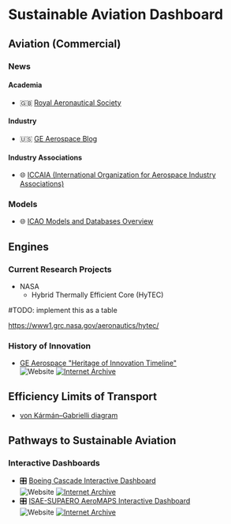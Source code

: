 # Sustainable Aviation Dashboard

## Aviation (Commercial)

### News

#### Academia

- 🇬🇧 [Royal Aeronautical Society](https://www.aerosociety.com/)

#### Industry

- 🇺🇸 [GE Aerospace Blog](https://blog.geaerospace.com/)

#### Industry Associations

- 🌐 [ICCAIA (International Organization for Aerospace Industry Associations)](https://iccaia.org/2023/)

### Models

- 🌐 [ICAO Models and Databases Overview](https://www.icao.int/environmental-protection/pages/modelling-and-databases.aspx)

## Engines

### Current Research Projects

- NASA
    - Hybrid Thermally Efficient Core (HyTEC)

#TODO: implement this as a table

https://www1.grc.nasa.gov/aeronautics/hytec/

### History of Innovation

- [GE Aerospace "Heritage of Innovation Timeline"](https://www.geaerospace.com/timeline/) \
![Website](https://img.shields.io/website?down_color=lightgrey&down_message=Offline&label=Website&logo=firefoxbrowser&logoColor=white&up_color=green&up_message=Online&url=https%3A%2F%2Fwww.geaerospace.com%2Ftimeline%2F)
[![Internet Archive](https://img.shields.io/badge/Archived-Wayback%20Machine-brown?style=flat&logo=internet-archive)](https://web.archive.org/web/20230429072755/https://www.geaerospace.com/timeline/)

## Efficiency Limits of Transport

- [von Kármán–Gabrielli diagram](https://en.wikipedia.org/wiki/Von_K%C3%A1rm%C3%A1n%E2%80%93Gabrielli_diagram)

## Pathways to Sustainable Aviation

### Interactive Dashboards

- 🎛️ [Boeing Cascade Interactive Dashboard](https://cascade.boeing.com/) \
![Website](https://img.shields.io/website?down_color=lightgrey&down_message=Offline&label=Website&logo=firefoxbrowser&logoColor=white&up_color=green&up_message=Online&url=https%3A%2F%2Fcascade.boeing.com)
[![Internet Archive](https://img.shields.io/badge/Archived-Wayback%20Machine-brown?style=flat&logo=internet-archive)](https://web.archive.org/web/20230524142656/https://cascade.boeing.com/)
- 🎛️ [ISAE-SUPAERO AeroMAPS Interactive Dashboard](https://aeromaps.isae-supaero.fr/) \
![Website](https://img.shields.io/website?down_color=lightgrey&down_message=Offline&label=Website&logo=firefoxbrowser&logoColor=white&up_color=green&up_message=Online&url=https%3A%2F%2Faeromaps.isae-supaero.fr)
[![Internet Archive](https://img.shields.io/badge/Archived-Wayback%20Machine-brown?style=flat&logo=internet-archive)](https://web.archive.org/web/20230611122647/https://aeromaps.isae-supaero.fr/)